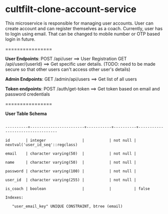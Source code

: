 # cultfilt-clone-account-service

This microservice is responsible for managing user accounts. User can create account and can register themselves as a coach. 
Currently, user has to login using email. That can be changed to mobile number or OTP based login in future.

================

**User Endpoints**:
POST /api/user ==> User Registration
GET /api/user/{userId} ==> Get specific user details. (TODO: need to be made secure so that other users can't access other user's details) 

**Admin Endpoints**:
GET /admin/api/users ==> Get list of all users

**Token endpoints**:
POST /auth/get-token ==> Get token based on email and password credentials

================

**User Table Schema**

 ```Column  |          Type          | Collation | Nullable |             Default
 
----------+------------------------+-----------+----------+----------------------------------

 id       | integer                |           | not null | nextval('user_id_seq'::regclass)
 
 email    | character varying(50)  |           | not null |
 
 name     | character varying(50)  |           | not null |
 
 password | character varying(100) |           | not null |
 
 user_id  | character varying(255) |           | not null |
 
 is_coach | boolean                |           |          | false
 
Indexes:

    "user_email_key" UNIQUE CONSTRAINT, btree (email)
```

